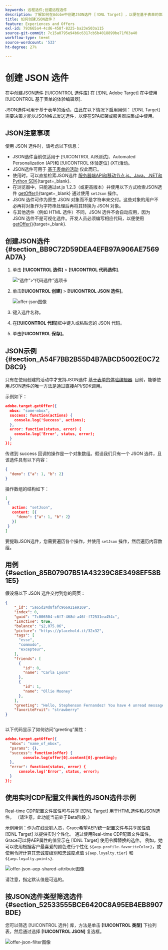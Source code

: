 ```yaml
---
keywords: 远程选件;创建远程选件
description: 了解如何在Adobe中创建JSON选件 [!DNL Target] ，以便在基于表单的体验编辑器中使用。
title: 如何创建JSON选件？
feature: Experiences and Offers
exl-id: 793665a4-4cd6-458f-8225-ba23e503a115
source-git-commit: 7c15a0795e94b6c6317cb5b4018899be71f03a40
workflow-type: tm+mt
source-wordcount: '533'
ht-degree: 27%

---
```


# 创建 JSON 选件

在中创建JSON选件 [!UICONTROL 选件库] 在 [!DNL Adobe Target] 在中使用 [!UICONTROL 基于表单的体验编辑器].

JSON选件可用于基于表单的活动，由此在以下情况下启用用例： [!DNL Target] 需要决策才能以JSON格式发送选件，以便在SPA框架或服务器端集成中使用。

## JSON注意事项

使用 JSON 选件时，请考虑以下信息：

* JSON选件当前仅适用于 [!UICONTROL A/B测试]、Automated Personalization (AP)和 [!UICONTROL 体验定位] (XT)活动。
* JSON选件可用于 [基于表单的活动](/help/main/c-experiences/form-experience-composer.md) 仅此而已。
* 使用时，可以直接检索JSON选件 [服务器端API和移动节点.js、Java、.NET和Python SDK](https://experienceleague.corp.adobe.com/docs/target-dev/developer/server-side/server-side-overview.html){target=_blank}.
* 在浏览器中，只能通过at.js 1.2.3（或更高版本）并使用以下方式检索JSON选件 [getOffer()](https://experienceleague.corp.adobe.com/docs/target-dev/developer/client-side/at-js-implementation/functions-overview/adobe-target-getoffer.html){target=_blank} 通过使用 `setJson` 操作。
* JSON 选件可作为原生 JSON 对象而不是字符串来交付。这些对象的用户不必再将对象作为字符串处理后再将其转换为 JSON 对象。
* 与其他选件（例如 HTML 选件）不同，JSON 选件不会自动应用，因为 JSON 选件不是可视化选件。开发人员必须编写相应代码，以便使用 [getOffer()](https://experienceleague.corp.adobe.com/docs/target-dev/developer/client-side/at-js-implementation/functions-overview/adobe-target-getoffer.html){target=_blank}.

## 创建JSON选件 {#section_BB9C72D59DEA4EFB97A906AE7569AD7A}

1. 单击 **[!UICONTROL 选件]** > **[!UICONTROL 代码选件]**.

   ![“选件”>“代码选件”选项卡](/help/main/c-experiences/c-manage-content/assets/code-offers-tab.png)

1. 单击&#x200B;**[!UICONTROL 创建]** > **[!UICONTROL JSON 选件]**。

   ![offer-json图像](assets/offer-json.png)

1. 键入选件名称。
1. 在&#x200B;**[!UICONTROL 代码]**&#x200B;框中键入或粘贴您的 JSON 代码。
1. 单击&#x200B;**[!UICONTROL 保存]**。

## JSON示例 {#section_A54F7BB2B55D4B7ABCD5002E0C72D8C9}

只有在使用创建的活动中才支持JSON选件 [基于表单的体验编辑器](/help/main/c-experiences/form-experience-composer.md). 目前，能够使用JSON选件的唯一方法是通过直接API/SDK调用。

示例如下：

```json
adobe.target.getOffer({ 
  mbox: "some-mbox", 
  success: function(actions) { 
    console.log('Success', actions); 
  }, 
  error: function(status, error) { 
    console.log('Error', status, error); 
  } 
});
```

传递到 success 回调的操作是一个对象数组。假设我们只有一个 JSON 选件，且该选件具有以下内容：

```json
{ 
  "demo": {"a": 1, "b": 2} 
}
```

操作数组的结构如下：

```json
[ 
 { 
   action: "setJson", 
   content: [{ 
     "demo": {"a": 1, "b": 2} 
   }] 
 }  
]
```

要提取JSON选件，您需要遍历各个操作，并使用 `setJson` 操作，然后遍历内容数组。

## 用例 {#section_85B07907B51A43239C8E3498EF58B1E5}

假设将以下 JSON 选件交付到您的网页：

```json
{ 
    "_id": "5a65d24d8fafc966921e9169", 
    "index": 0, 
    "guid": "7c006504-c6f7-468d-a46f-f72531ea454c", 
    "isActive": true, 
    "balance": "$2,075.06", 
    "picture": "https://placehold.it/32x32", 
    "tags": [ 
      "esse", 
      "commodo", 
      "excepteur", 
    ], 
    "friends": [ 
      { 
        "id": 0, 
        "name": "Carla Lyons" 
      }, 
      { 
        "id": 1, 
        "name": "Ollie Mooney" 
      }, 
    ], 
    "greeting": "Hello, Stephenson Fernandez! You have 4 unread messages.", 
    "favoriteFruit": "strawberry" 
} 
  
```

以下代码显示了如何访问“greeting”属性：

```json
adobe.target.getOffer({   
  "mbox": "name_of_mbox", 
  "params": {}, 
  "success": function(offer) {           
        console.log(offer[0].content[0].greeting); 
  },   
  "error": function(status, error) {           
      console.log('Error', status, error); 
  } 
});
```

## 使用实时CDP配置文件属性的JSON选件示例

Real-time CDP配置文件属性可与共享 [!DNL Target] 用于HTML选件和JSON选件。 （请注意，此功能当前处于Beta阶段。）

示例用例：作为在线营销人员，Grace希望AEP/统一配置文件与共享属性值 [!DNL Target] 以提供实时个性化。 通过使用Real-time CDP配置文件属性，Grace可以将AEP属性的值显示在 [!DNL Target] 使用令牌替换的选件。 例如，她可以使用根据客户最喜爱的颜色进行个性化 `${aep.profile.favoriteColor}`，或使用令牌计算其忠诚度级别和忠诚度点值 `${aep.loyalty.tier}` 和 `${aep.loyalty.points}`.

![offer-json-aep-shared-attribute图像](assets/offer-json-aep-shared-attribute.png)

请注意，指定默认值是可选的。

## 按JSON选件类型筛选选件 {#section_52533555BCE6420C8A95EB4EB8907BDE}

您可以筛选 [!UICONTROL 选件] 库，方法是单击 **[!UICONTROL 类型]** 下拉列表，然后通过选择 **[!UICONTROL JSON]** 复选框。

![offer-json-filter图像](assets/offer-json-filter.png)
